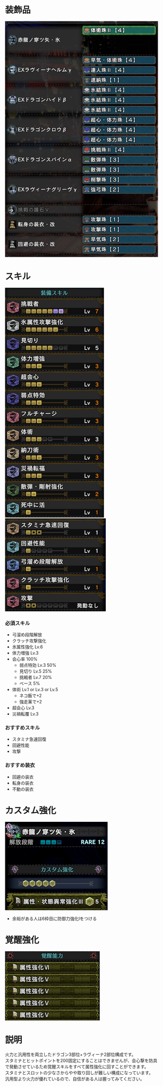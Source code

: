 # 装飾品
!["画像が読み込まれてないよ"](/images/14_3_4_jewels.png)


# スキル
!["画像が読み込まれてないよ"](/images/14_3_4_skills_1.png) !["画像が読み込まれてないよ"](/images/14_3_4_skills_2.png)

### 必須スキル
- 弓溜め段階解放
- クラッチ攻撃強化
- 氷属性強化 Lv.6
- 体力増強 Lv.3
- 会心率 100%
  - 弱点特効 Lv.3 50%
  - 見切り Lv.5 25%
  - 挑戦者 Lv.7 20%
  - ベース 5%
- 体術 Lv.1 or Lv.3 or Lv.5
  - ネコ飯で+2
  - 強走薬で+2
- 超会心 Lv.3
- 災禍転覆 Lv.3

### おすすめスキル
- スタミナ急速回復
- 回避性能
- 攻撃

### おすすめ装衣
- 回避の装衣
- 転身の装衣
- 不動の装衣


# カスタム強化
!["画像が読み込まれてないよ"](/images/14_3_4_augmentations.png)

- 余裕がある人は6枠目に防御力強化Ⅰをつける


# 覚醒強化
!["画像が読み込まれてないよ"](/images/14_3_4_awakened_abilities.png)


# 説明
火力と汎用性を両立したドラゴン3部位+ラヴィーナ2部位構成です。</br>
スタミナとヒットポイントを200固定にすることはできませんが、会心撃を防具で発動させているため覚醒スキルをすべて属性強化に回すことができます。</br>
スタミナとスロットの少なさからやや取り回しが難しい構成になっています。</br>
汎用型より火力が優れているので、自信がある人は握ってみてください。</br>
